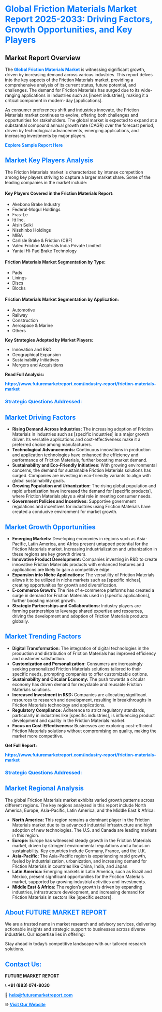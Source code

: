 <h1 style="color: #007BFF;">Global Friction Materials Market Report 2025-2033: Driving Factors, Growth Opportunities, and Key Players</h1>

<section id="overview">
<h2>Market Report Overview</h2>
<p>The <a href="https://www.futuremarketreport.com/industry-report/friction-materials-market" style="color: #007BFF; text-decoration: none;"><strong>Global Friction Materials Market</strong></a> is witnessing significant growth, driven by increasing demand across various industries. This report delves into the key aspects of the Friction Materials market, providing a comprehensive analysis of its current status, future potential, and challenges. The demand for Friction Materials has surged due to its wide-ranging applications in industries such as [insert industries], making it a critical component in modern-day [applications].</p>
<p>As consumer preferences shift and industries innovate, the Friction Materials market continues to evolve, offering both challenges and opportunities for stakeholders. The global market is expected to expand at a substantial compound annual growth rate (CAGR) over the forecast period, driven by technological advancements, emerging applications, and increasing investments by major players.</p>
</section>

<section id="overview">
<p><a href="https://www.futuremarketreport.com/request-sample/reportId=62187" style="color: #007BFF; text-decoration: none;"><strong>Explore Sample Report Here</strong></a></p>
</section>

<section id="key-players">
<h2 style="color: #007BFF;">Market Key Players Analysis</h2>
<p>The Friction Materials market is characterized by intense competition among key players striving to capture a larger market share. Some of the leading companies in the market include:</p>
<h4>Key Players Covered in the Friction Materials Report:</h4>
<ul><li>Akebono Brake Industry</li><li>Federal-Mogul Holdings</li><li>Fras-Le</li><li>Itt Inc.</li><li>Aisin Seiki</li><li>Nisshinbo Holdings</li><li>MIBA</li><li>Carlisle Brake &amp; Friction (CBF)</li><li>Valeo Friction Materials India Private Limited</li><li>Yantai Hi-Pad Brake Technology</li></ul>
<h4>Friction Materials Market Segmentation by Type:</h4>
<ul><li>Pads</li><li>Linings</li><li>Discs</li><li>Blocks</li></ul>

<h4>Friction Materials Market Segmentation by Application:</h4>
<ul><li>Automotive</li><li>Railway</li><li>Construction</li><li>Aerospace &amp; Marine</li><li>Others</li></ul>
<p><strong>Key Strategies Adopted by Market Players:</strong></p>
<ul>
<li>Innovation and R&D</li>
<li>Geographical Expansion</li>
<li>Sustainability Initiatives</li>
<li>Mergers and Acquisitions</li>
</ul>
</section>

<section>
<p><strong>Read Full Analysis: </strong></p><a href="https://www.futuremarketreport.com/industry-report/friction-materials-market" style="color: #007BFF; text-decoration: none;"><strong>https://www.futuremarketreport.com/industry-report/friction-materials-market</strong></a>
<h3 style="color: #007BFF;">Strategic Questions Addressed:</h3>
</section>

<section id="driving-factors">
<h2 style="color: #007BFF;">Market Driving Factors</h2>
<ul>
<li><strong>Rising Demand Across Industries:</strong> The increasing adoption of Friction Materials in industries such as [specific industries] is a major growth driver. Its versatile applications and cost-effectiveness make it a preferred choice among manufacturers.</li>
<li><strong>Technological Advancements:</strong> Continuous innovations in production and application technologies have enhanced the efficiency and performance of Friction Materials, further boosting market demand.</li>
<li><strong>Sustainability and Eco-Friendly Initiatives:</strong> With growing environmental concerns, the demand for sustainable Friction Materials solutions has surged. Companies are investing in eco-friendly variants to align with global sustainability goals.</li>
<li><strong>Growing Population and Urbanization:</strong> The rising global population and rapid urbanization have increased the demand for [specific products], where Friction Materials plays a vital role in meeting consumer needs.</li>
<li><strong>Government Policies and Incentives:</strong> Supportive government regulations and incentives for industries using Friction Materials have created a conducive environment for market growth.</li>
</ul>
</section>

<section id="growth-opportunities">
<h2 style="color: #007BFF;">Market Growth Opportunities</h2>
<ul>
<li><strong>Emerging Markets:</strong> Developing economies in regions such as Asia-Pacific, Latin America, and Africa present untapped potential for the Friction Materials market. Increasing industrialization and urbanization in these regions are key growth drivers.</li>
<li><strong>Innovative Product Development:</strong> Companies investing in R&D to create innovative Friction Materials products with enhanced features and applications are likely to gain a competitive edge.</li>
<li><strong>Expansion into Niche Applications:</strong> The versatility of Friction Materials allows it to be utilized in niche markets such as [specific niches], creating opportunities for growth and diversification.</li>
<li><strong>E-commerce Growth:</strong> The rise of e-commerce platforms has created a surge in demand for Friction Materials used in [specific applications], further boosting market growth.</li>
<li><strong>Strategic Partnerships and Collaborations:</strong> Industry players are forming partnerships to leverage shared expertise and resources, driving the development and adoption of Friction Materials products globally.</li>
</ul>
</section>

<section id="trending-factors">
<h2 style="color: #007BFF;">Market Trending Factors</h2>
<ul>
<li><strong>Digital Transformation:</strong> The integration of digital technologies in the production and distribution of Friction Materials has improved efficiency and customer satisfaction.</li>
<li><strong>Customization and Personalization:</strong> Consumers are increasingly seeking personalized Friction Materials solutions tailored to their specific needs, prompting companies to offer customizable options.</li>
<li><strong>Sustainability and Circular Economy:</strong> The push towards a circular economy has driven demand for recyclable and reusable Friction Materials solutions.</li>
<li><strong>Increased Investment in R&D:</strong> Companies are allocating significant resources to research and development, resulting in breakthroughs in Friction Materials technology and applications.</li>
<li><strong>Regulatory Compliance:</strong> Adherence to strict regulatory standards, particularly in industries like [specific industries], is influencing product development and quality in the Friction Materials market.</li>
<li><strong>Focus on Cost-Effectiveness:</strong> Businesses are exploring cost-efficient Friction Materials solutions without compromising on quality, making the market more competitive.</li>
</ul>
</section>

<section>
<p><strong>Get Full Report: </strong></p><a href="https://www.futuremarketreport.com/industry-report/friction-materials-market" style="color: #007BFF; text-decoration: none;"><strong>https://www.futuremarketreport.com/industry-report/friction-materials-market</strong></a>
<h3 style="color: #007BFF;">Strategic Questions Addressed:</h3>
</section>


<section id="regional-analysis">
<h2 style="color: #007BFF;">Market Regional Analysis</h2>
<p>The global Friction Materials market exhibits varied growth patterns across different regions. The key regions analyzed in this report include North America, Europe, Asia-Pacific, Latin America, and the Middle East & Africa:</p>
<ul>
<li><strong>North America:</strong> This region remains a dominant player in the Friction Materials market due to its advanced industrial infrastructure and high adoption of new technologies. The U.S. and Canada are leading markets in this region.</li>
<li><strong>Europe:</strong> Europe has witnessed steady growth in the Friction Materials market, driven by stringent environmental regulations and a focus on sustainability. Key countries include Germany, France, and the U.K.</li>
<li><strong>Asia-Pacific:</strong> The Asia-Pacific region is experiencing rapid growth, fueled by industrialization, urbanization, and increasing demand for Friction Materials in countries like China, India, and Japan.</li>
<li><strong>Latin America:</strong> Emerging markets in Latin America, such as Brazil and Mexico, present significant opportunities for the Friction Materials market, supported by growing industrial activities and investments.</li>
<li><strong>Middle East & Africa:</strong> The region’s growth is driven by expanding industries, infrastructure development, and increasing demand for Friction Materials in sectors like [specific sectors].</li>
</ul>
</section>

<footer>
<h2 style="color: #007BFF;">About FUTURE MARKET REPORT</h2>
<p>We are a trusted name in market research and advisory services, delivering actionable insights and strategic support to businesses across diverse industries. Our expertise lies in offering:</p>

<p>Stay ahead in today’s competitive landscape with our tailored research solutions.</p>

<h2 style="color: #007BFF;">Contact Us:</h2>
<p><strong>FUTURE MARKET REPORT</strong></p>
<p>📞 <strong>+91 (883) 074-8030</strong></p>
<p>📧 <strong><a href="mailto:help@futuremarketreport.com" style="color: #007BFF;">help@futuremarketreport.com</a></strong></p>
<p>🌐 <strong><a href="https://www.futuremarketreport.com/" style="color: #007BFF;">Visit Our Website</a></strong></p>
</footer>